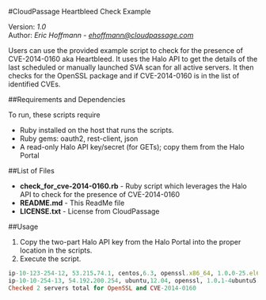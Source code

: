 #CloudPassage Heartbleed Check Example

Version: *1.0*
<br />
Author: *Eric Hoffmann* - *ehoffmann@cloudpassage.com*

Users can use the provided example script to check for the presence of CVE-2014-0160 aka Heartbleed. It uses the Halo API to get the details of the last scheduled or manually launched SVA scan for all active servers. It then checks for the OpenSSL package and if CVE-2014-0160 is in the list of identified CVEs.

##Requirements and Dependencies

To run, these scripts require

* Ruby installed on the host that runs the scripts.
* Ruby gems: oauth2, rest-client, json
* A read-only Halo API key/secret (for GETs); copy them from the Halo Portal

##List of Files

* **check_for_cve-2014-0160.rb**  - Ruby script which leverages the Halo API to check for the presence of CVE-2014-0160 
* **README.md**  -  This ReadMe file
* **LICENSE.txt**  -  License from CloudPassage

##Usage

1. Copy the two-part Halo API key from the Halo Portal into the proper location in the scripts.
2. Execute the script.

```ruby check_for_cve-2014-0160.rb
ip-10-123-254-12, 53.215.74.1, centos,6.3, openssl.x86_64, 1.0.0-25.el6_3.1, notvuln
ip-10-10-254-13, 54.192.200.254, ubuntu,12.04, openssl, 1.0.1-4ubuntu5.11, CVE-2014-0160
Checked 2 servers total for OpenSSL and CVE-2014-0160
```
